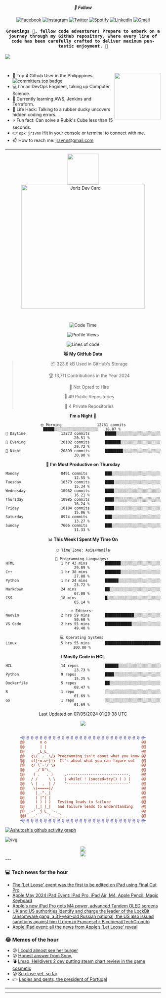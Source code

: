 <h5 align="center">💬 Follow</h5>
<div align="center">

[![Facebook](https://img.shields.io/badge/Facebook-%231877F2.svg?style=for-the-badge&logo=Facebook&logoColor=white)](https://www.facebook.com/Horisyo/)
[![Instagram](https://img.shields.io/badge/Instagram-%23E4405F.svg?style=for-the-badge&logo=Instagram&logoColor=white)](https://www.instagram.com/jrzvnn_/)
[![Twitter](https://img.shields.io/badge/Twitter-%231DA1F2.svg?style=for-the-badge&logo=Twitter&logoColor=white)](https://twitter.com/jrz_studies)
[![Spotify](https://img.shields.io/badge/Spotify-%231ED760.svg?style=for-the-badge&logo=Spotify&logoColor=white)](https://open.spotify.com/user/217td4qrc6mzqjodfalmzjpdi?si=b93099b9078c4ccb)
[![LinkedIn](https://img.shields.io/badge/LinkedIn-%230077B5.svg?style=for-the-badge&logo=LinkedIn&logoColor=white)](https://www.linkedin.com/in/jrz-vnn/)
[![Gmail](https://img.shields.io/badge/Gmail-D14836?style=for-the-badge&logo=gmail&logoColor=white)](mailto:jrzvnn@gmail.com)

</div>
<h4 align="center"><samp>Greetings 👋, fellow code adventurer! Prepare to embark on a journey through my GitHub repository, where every line of code has been carefully crafted to deliver maximum pun-tastic enjoyment. 🚀 </samp></h4>

<!--horizontal divider(gradiant)-->
<img src="https://user-images.githubusercontent.com/73097560/115834477-dbab4500-a447-11eb-908a-139a6edaec5c.gif">

&nbsp; 

<img align='right' src='https://github.com/Rishit-dagli/Rishit-dagli/blob/master/images/octocat-anime.gif' width='150"'>

- 🚀 Top 4 Github User in the Philipppines. [![committers.top badge](https://user-badge.committers.top/philippines/jrzvnn.svg)](https://user-badge.committers.top/philippines/USERNAME)
- 💻 I’m an DevOps Engineer, taking up Computer Science.
- 🤖 Currently learning AWS, Jenkins and Terraform.
- 🎯 Life Hack: Talking to a rubber ducky uncovers hidden coding errors.
- ⚡ Fun fact: Can solve a Rubik's Cube less than 15 seconds.
- 👉 `npx jrzvnn` Hit in your console or terminal to connect with me.
- 📫 How to reach me: jrzvnn@gmail.com

---

<!--🖼️OCTOCAT-->
<p align="center">

<img src="https://media.giphy.com/media/IP7sarl7C5lSFCw9rG/giphy.gif"  width="100px" height="100px">
<br />
<a href="https://app.daily.dev/jorizvillanueva"><img src="https://github.com/jrzvnn/jrzvnn/blob/main/devcard.svg" width="400" alt="Joriz Dev Card"/></a>
</p>

<br />
<div align="center">

<!--START_SECTION:waka-->
![Code Time](http://img.shields.io/badge/Code%20Time-256%20hrs%2050%20mins-blue)

![Profile Views](http://img.shields.io/badge/Profile%20Views-103-blue)

![Lines of code](https://img.shields.io/badge/From%20Hello%20World%20I%27ve%20Written-1.6%20million%20lines%20of%20code-blue)

**🐱 My GitHub Data** 

> 📦 323.6 kB Used in GitHub's Storage 
 > 
> 🏆 13,711 Contributions in the Year 2024
 > 
> 🚫 Not Opted to Hire
 > 
> 📜 49 Public Repositories 
 > 
> 🔑 4 Private Repositories 
 > 
**I'm a Night 🦉** 

```text
🌞 Morning                12761 commits       █████░░░░░░░░░░░░░░░░░░░░   18.87 % 
🌆 Daytime                13873 commits       █████░░░░░░░░░░░░░░░░░░░░   20.51 % 
🌃 Evening                20102 commits       ███████░░░░░░░░░░░░░░░░░░   29.72 % 
🌙 Night                  20899 commits       ████████░░░░░░░░░░░░░░░░░   30.90 % 
```
📅 **I'm Most Productive on Thursday** 

```text
Monday                   8491 commits        ███░░░░░░░░░░░░░░░░░░░░░░   12.55 % 
Tuesday                  10373 commits       ████░░░░░░░░░░░░░░░░░░░░░   15.34 % 
Wednesday                10962 commits       ████░░░░░░░░░░░░░░░░░░░░░   16.21 % 
Thursday                 10985 commits       ████░░░░░░░░░░░░░░░░░░░░░   16.24 % 
Friday                   10184 commits       ████░░░░░░░░░░░░░░░░░░░░░   15.06 % 
Saturday                 8974 commits        ███░░░░░░░░░░░░░░░░░░░░░░   13.27 % 
Sunday                   7666 commits        ███░░░░░░░░░░░░░░░░░░░░░░   11.33 % 
```


📊 **This Week I Spent My Time On** 

```text
🕑︎ Time Zone: Asia/Manila

💬 Programming Languages: 
HTML                     1 hr 43 mins        ███████░░░░░░░░░░░░░░░░░░   29.09 % 
C++                      1 hr 38 mins        ███████░░░░░░░░░░░░░░░░░░   27.88 % 
Python                   1 hr 24 mins        ██████░░░░░░░░░░░░░░░░░░░   23.72 % 
Markdown                 24 mins             ██░░░░░░░░░░░░░░░░░░░░░░░   07.00 % 
CSS                      18 mins             █░░░░░░░░░░░░░░░░░░░░░░░░   05.14 % 

🔥 Editors: 
Neovim                   2 hrs 59 mins       █████████████░░░░░░░░░░░░   50.60 % 
VS Code                  2 hrs 55 mins       ████████████░░░░░░░░░░░░░   49.40 % 

💻 Operating System: 
Linux                    5 hrs 55 mins       █████████████████████████   100.00 % 
```

**I Mostly Code in HCL** 

```text
HCL                      14 repos            ██████░░░░░░░░░░░░░░░░░░░   23.73 % 
Python                   9 repos             ████░░░░░░░░░░░░░░░░░░░░░   15.25 % 
Dockerfile               5 repos             ██░░░░░░░░░░░░░░░░░░░░░░░   08.47 % 
R                        1 repo              ░░░░░░░░░░░░░░░░░░░░░░░░░   01.69 % 
Go                       1 repo              ░░░░░░░░░░░░░░░░░░░░░░░░░   01.69 % 
```




 Last Updated on 07/05/2024 01:29:38 UTC
<!--END_SECTION:waka-->

<img src="https://wakatime.com/share/@jrzvnn/70a4618c-7cd9-4016-b7b9-eabe75c837ee.svg">

<br />
<br />

```diff
+@ @ @ @ @ @ @ @ @ @ @ @ @ @ @ @ @ @ @ @ @ @ @ @ @ @ @ @+
@@       o o                                           @@
@@       | |                                           @@
@@      _L_L_                                          @@
@@   ❮\/__-__\/❯ Programming isn't about what you know @@
@@   ❮(|~o.o~|)❯  It's about what you can figure out   @@
@@   ❮/ \`-'/ \❯                                       @@
@@     _/`U'\_                                         @@
@@    ( .   . )     .----------------------------.     @@
@@   / /     \ \    | while( ! (succed=try() ) ) |     @@
@@   \ |  ,  | /    '----------------------------'     @@
@@    \|=====|/                                        @@
@@     |_.^._|                                         @@
@@     | |"| |                                         @@
@@     ( ) ( )   Testing leads to failure              @@
@@     |_| |_|   and failure leads to understanding    @@
@@ _.-' _j L_ '-._                                     @@
@@(___.'     '.___)                                    @@
+@ @ @ @ @ @ @ @ @ @ @ @ @ @ @ @ @ @ @ @ @ @ @ @ @ @ @ @+

```

</div>


[![Ashutosh's github activity graph](https://github-readme-activity-graph.vercel.app/graph?username=jrzvnn&theme=github-compact)](https://github.com/ashutosh00710/github-readme-activity-graph)


![svg](profile-3d-contrib/profile-night-green.svg)

<div align="center">
<img src="https://github.com/jrzvnn/jrzvnn/blob/output/github-snake-dark.svg">
</div>

<div align=center>
<img align=center src=https://metrics.lecoq.io/jrzvnn?template=classic&isocalendar=1&languages=1&achievements=1&base=header%2C%20activity%2C%20community%2C%20repositories%2C%20metadata&base.indepth=false&base.hireable=false&base.skip=false&isocalendar=false&isocalendar.duration=full-year&languages=false&languages.limit=8&languages.threshold=0%25&languages.other=false&languages.colors=github&languages.sections=most-used&languages.indepth=false&languages.analysis.timeout=15&languages.analysis.timeout.repositories=7.5&languages.categories=markup%2C%20programming&languages.recent.categories=markup%2C%20programming&languages.recent.load=300&languages.recent.days=14&achievements=false&achievements.threshold=C&achievements.secrets=true&achievements.display=detailed&achievements.limit=0&config.timezone=Asia%2FManila)
</div>
<div align="left">
---

### 💻 Tech news for the hour

<!-- TECH:START -->
 - [The &#39;Let Loose&#39; event was the first to be edited on iPad using Final Cut Pro](https://appleinsider.com/articles/24/05/07/the-let-loose-event-was-the-first-to-be-edited-on-ipad-using-final-cut-pro?utm_medium=rss)
 - [Apple May 2024 iPad Event: iPad Pro, iPad Air, M4, Apple Pencil, Magic Keyboard](https://www.wired.com/story/ipad-pro-ipad-air-2024-everthing-apple-announced/)
 - [Apple&#39;s new iPad Pro gets M4 power, advanced Tandem OLED screens](https://appleinsider.com/articles/24/05/07/apples-new-ipad-pro-gets-m4-power-advanced-tandem-oled-screens?utm_medium=rss)
 - [UK and US authorities identify and charge the leader of the LockBit ransomware gang, a 31-year-old Russian national; the US also issued sanctions against him &lpar;Lorenzo Franceschi-Bicchierai/TechCrunch&rpar;](http://www.techmeme.com/240507/p25#a240507p25)
 - [Apple iPad event: all the news from Apple’s ‘Let Loose’ reveal](https://www.theverge.com/2024/5/7/24150047/apple-ipad-let-loose-event-news-announcements)<!-- TECH:END -->

### 😂 Memes of the hour

<!-- MEMES:START -->
 - 😝 [I could almost see her burger](http://9gag.com/gag/a4P4g66)
 - 😝 [Honest answer from Sony.](http://9gag.com/gag/aNDe5er)
 - 💣 [Lmao, Helldivers 2 dev putting steam chart review in the game cosmetic](http://9gag.com/gag/adBNzYD)
 - 😝 [So close yet, so far](http://9gag.com/gag/aKGznMj)
 - 👉 [Ladies and gents, the president of Portugal](http://9gag.com/gag/a7o5xWq)<!-- MEMES:END -->

---

---
